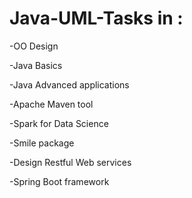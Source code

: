 # Java-UML-Tasks in :

-OO Design

-Java Basics

-Java Advanced applications

-Apache Maven tool

-Spark for Data Science

-Smile package

-Design Restful Web services

-Spring Boot framework

